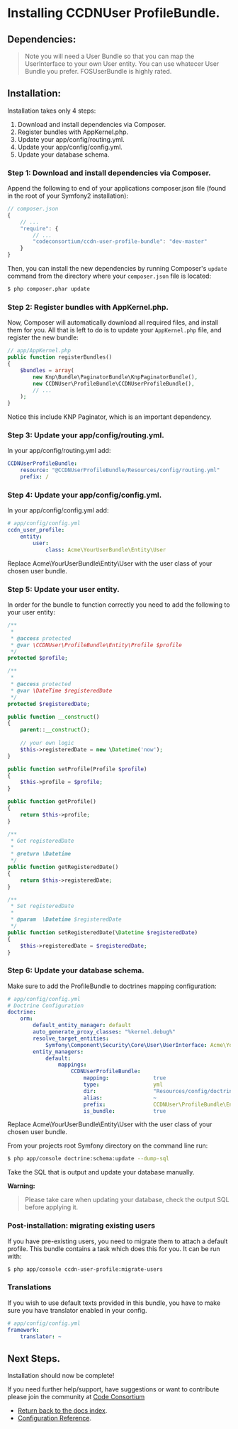 Installing CCDNUser ProfileBundle.
==================================

## Dependencies:

> Note you will need a User Bundle so that you can map the UserInterface to your own User entity. You can use whatecer User Bundle you prefer. FOSUserBundle is highly rated.

## Installation:

Installation takes only 4 steps:

1. Download and install dependencies via Composer.
2. Register bundles with AppKernel.php.
3. Update your app/config/routing.yml.
4. Update your app/config/config.yml.
5. Update your database schema.

### Step 1: Download and install dependencies via Composer.

Append the following to end of your applications composer.json file (found in the root of your Symfony2 installation):

``` js
// composer.json
{
    // ...
    "require": {
        // ...
        "codeconsortium/ccdn-user-profile-bundle": "dev-master"
    }
}
```

Then, you can install the new dependencies by running Composer's ``update``
command from the directory where your ``composer.json`` file is located:

``` bash
$ php composer.phar update
```

### Step 2: Register bundles with AppKernel.php.

Now, Composer will automatically download all required files, and install them
for you. All that is left to do is to update your ``AppKernel.php`` file, and
register the new bundle:

``` php
// app/AppKernel.php
public function registerBundles()
{
    $bundles = array(
        new Knp\Bundle\PaginatorBundle\KnpPaginatorBundle(),
        new CCDNUser\ProfileBundle\CCDNUserProfileBundle(),
        // ...
    );
}
```

Notice this include KNP Paginator, which is an important dependency.

### Step 3: Update your app/config/routing.yml.

In your app/config/routing.yml add:

``` yml
CCDNUserProfileBundle:
    resource: "@CCDNUserProfileBundle/Resources/config/routing.yml"
    prefix: /
```

### Step 4: Update your app/config/config.yml.

In your app/config/config.yml add:

``` yml
# app/config/config.yml
ccdn_user_profile:
    entity:
        user:
            class: Acme\YourUserBundle\Entity\User
```

Replace Acme\YourUserBundle\Entity\User with the user class of your chosen user bundle.

### Step 5: Update your user entity.

In order for the bundle to function correctly you need to add the following to your user entity:

``` php
/**
 *
 * @access protected
 * @var \CCDNUser\ProfileBundle\Entity\Profile $profile
 */
protected $profile;

/**
 *
 * @access protected
 * @var \DateTime $registeredDate
 */
protected $registeredDate;

public function __construct()
{
    parent::__construct();
	
    // your own logic
	$this->registeredDate = new \Datetime('now');
}

public function setProfile(Profile $profile)
{
	$this->profile = $profile;
}

public function getProfile()
{
	return $this->profile;
}

/**
 * Get registeredDate
 *
 * @return \Datetime
 */
public function getRegisteredDate()
{
    return $this->registeredDate;
}

/**
 * Set registeredDate
 *
 * @param  \Datetime $registeredDate
 */
public function setRegisteredDate(\Datetime $registeredDate)
{
    $this->registeredDate = $registeredDate;
}
```

### Step 6: Update your database schema.

Make sure to add the ProfileBundle to doctrines mapping configuration:

``` yml
# app/config/config.yml
# Doctrine Configuration
doctrine:
    orm:
        default_entity_manager: default
        auto_generate_proxy_classes: "%kernel.debug%"
        resolve_target_entities:
            Symfony\Component\Security\Core\User\UserInterface: Acme\YourUserBundle\Entity\User
        entity_managers:
            default:
                mappings:
                    CCDNUserProfileBundle:
                        mapping:              true
                        type:                 yml
                        dir:                  "Resources/config/doctrine"
                        alias:                ~
                        prefix:               CCDNUser\ProfileBundle\Entity
                        is_bundle:            true
```

Replace Acme\YourUserBundle\Entity\User with the user class of your chosen user bundle.

From your projects root Symfony directory on the command line run:

``` bash
$ php app/console doctrine:schema:update --dump-sql
```

Take the SQL that is output and update your database manually.

**Warning:**

> Please take care when updating your database, check the output SQL before applying it.

### Post-installation: migrating existing users

If you have pre-existing users, you need to migrate them to attach a default profile. This bundle contains a task which
does this for you. It can be run with:

``` bash
$ php app/console ccdn-user-profile:migrate-users
```

### Translations

If you wish to use default texts provided in this bundle, you have to make sure you have translator enabled in your config.

``` yaml
# app/config/config.yml
framework:
    translator: ~
```

## Next Steps.

Installation should now be complete!

If you need further help/support, have suggestions or want to contribute please join the community at [Code Consortium](http://www.codeconsortium.com)

- [Return back to the docs index](index.md).
- [Configuration Reference](configuration_reference.md).
